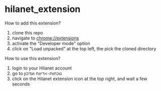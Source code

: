 # hilanet_extension

How to add this extension?
1. clone this repo
2. navigate to [chrome://extensions](chrome://extensions)
3. activate the "Developer mode" option
4. click on "Load unpacked" at the top left, the pick the cloned directory

How to use this extension?
1. login to your Hilanet account
2. go to נוכחות->דיווח ועדכון
3. click on the Hilanet extension icon at the top right, and wait a few seconds